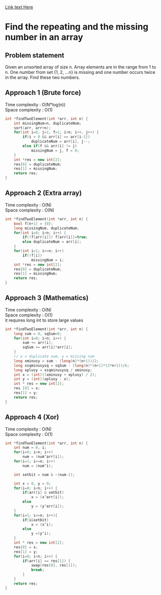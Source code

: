 [Link text Here](https://www.geeksforgeeks.org/find-a-repeating-and-a-missing-number/)

# Find the repeating and the missing number in an array

## Problem statement

Given an unsorted array of size n. Array elements are in the range from 1 to n. One number from set {1, 2, …n} is missing and one number occurs twice in the array. Find these two numbers.

## Approach 1 (Brute force)

Time complexity : O(N\*log(n))  
Space complexity : O(1)

```cpp
int *findTwoElement(int *arr, int n) {
    int missingNum=n, duplicateNum;
    sort(arr, arr+n);
    for(int i=0, j=1, f=1; i<n; i++, j++) {
        if(i > 0 && arr[i] == arr[i-1])
            duplicateNum = arr[i], j--;
        else if(f && arr[i] != j)
            missingNum = j, f = 0;
    }
    int *res = new int[2];
    res[0] = duplicateNum;
    res[1] = missingNum;
    return res;
}
```

## Approach 2 (Extra array)

Time complexity : O(N)  
Space complexity : O(N)

```cpp
int *findTwoElement(int *arr, int n) {
    bool f[n+1] = {0};
    long missingNum, duplicateNum;
    for(int i=0; i<n; i++) {
        if(!f[arr[i]]) f[arr[i]]=true;
        else duplicateNum = arr[i];
    }
    for(int i=1; i<=n; i++)
        if(!f[i])
            missingNum = i;
    int *res = new int[2];
    res[0] = duplicateNum;
    res[1] = missingNum;
    return res;
}
```

## Approach 3 (Mathematics)

Time complexity : O(N)  
Space complexity : O(1)  
it requires long int to store large values

```cpp
int *findTwoElement(int *arr, int n) {
    long sum = 0, sqSum=0;
    for(int i=0; i<n; i++) {
        sum += arr[i];
        sqSum += arr[i]*arr[i];
    }
    // x = duplicate num, y = missing num
    long xminusy = sum - (long(n)*(n+1))/2;
    long xsqminusysq = sqSum - (long(n)*(n+1)*(2*n+1))/6;
    long xplusy = xsqminusysq / xminusy;
    int x = (int)((xminusy + xplusy) / 2);
    int y = (int)(xplusy - x);
    int * res = new int[2];
    res [0] = x;
    res[1] = y;
    return res;
}
```

## Approach 4 (Xor)

Time complexity : O(N)  
Space complexity : O(1)

```cpp
int *findTwoElement(int *arr, int n) {
    int num = 0, i;
    for(i=0; i<n; i++)
        num = (num^arr[i]);
    for(i=1; i<=n; i++)
        num = (num^i);

    int setbit = num & ~(num-1);

    int x = 0, y = 0;
    for(i=0; i<n; i++) {
        if(arr[i] & setbit)
            x = (x^arr[i]);
        else
            y = (y^arr[i]);
    }
    for(i=1; i<=n; i++){
        if(i&setbit)
            x = (x^i);
        else
            y =(y^i);
    }
    int * res = new int[2];
    res[0] = x;
    res[1] = y;
    for(i=0; i<n; i++) {
        if(arr[i] == res[1]) {
            swap(res[0], res[1]);
            break;
        }
    }
    return res;
}
```